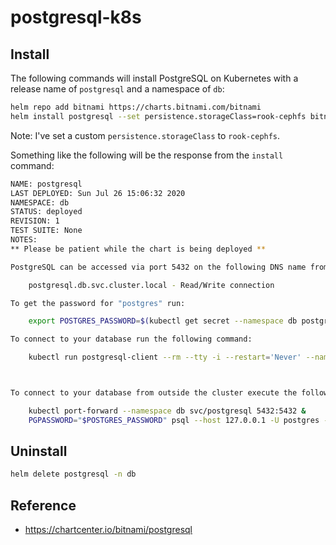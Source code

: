 
# postgresql-k8s


## Install

The following commands will install PostgreSQL on Kubernetes with a release name of `postgresql` and a namespace of `db`: 
```bash
helm repo add bitnami https://charts.bitnami.com/bitnami
helm install postgresql --set persistence.storageClass=rook-cephfs bitnami/postgresql --create-namespace -n db
```
Note: I've set a custom `persistence.storageClass` to `rook-cephfs`.

Something like the following will be the response from the `install` command:
```bash
NAME: postgresql
LAST DEPLOYED: Sun Jul 26 15:06:32 2020
NAMESPACE: db
STATUS: deployed
REVISION: 1
TEST SUITE: None
NOTES:
** Please be patient while the chart is being deployed **

PostgreSQL can be accessed via port 5432 on the following DNS name from within your cluster:

    postgresql.db.svc.cluster.local - Read/Write connection

To get the password for "postgres" run:

    export POSTGRES_PASSWORD=$(kubectl get secret --namespace db postgresql -o jsonpath="{.data.postgresql-password}" | base64 --decode)

To connect to your database run the following command:

    kubectl run postgresql-client --rm --tty -i --restart='Never' --namespace db --image docker.io/bitnami/postgresql:11.8.0-debian-10-r61 --env="PGPASSWORD=$POSTGRES_PASSWORD" --command -- psql --host postgresql -U postgres -d postgres -p 5432



To connect to your database from outside the cluster execute the following commands:

    kubectl port-forward --namespace db svc/postgresql 5432:5432 &
    PGPASSWORD="$POSTGRES_PASSWORD" psql --host 127.0.0.1 -U postgres -d postgres -p 5432

```


## Uninstall

```bash
helm delete postgresql -n db
```


## Reference

* https://chartcenter.io/bitnami/postgresql